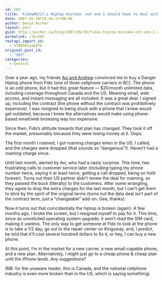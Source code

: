 ```yaml
---
id: 283
title: 'Fido&#8217;s Hiptop mistake: not one I should have to deal with'
date: 2007-05-30T15:44:17+00:00
author: David Ascher
layout: post
guid: http://ascher.ca/blog/2007/05/30/fidos-hiptop-mistake-not-one-i-should-have-to-deal-with/
permalink: /?p=283
restapi_import_id:
  - 5780561eab8f6
original_post_id:
  - "283"
categories:
  - General
---
```

Over a year ago, my friends [Avi and Andrew](http://dabbledb.com) convinced me to buy a Danger Hiptop phone from Fido (one of three cellphone carriers in BC). The phone is an odd phone, but it had this great feature &#8212; $20/month unlimited data, including coverage throughout Canada and the US. Meaning email, web access, and instant messaging are all included. It was a great deal. I signed up, including the contract (the phone without the contract was prohibitively expensive). I was resigned to being stuck with a phone that I knew would get outdated, because I knew the alternatives would make using phone-based email/web browsing way too expensive.

Since then, Fido&#8217;s attitude towards that plan has changed. They took it off the market, presumably because they were losing money at it. Oops.

The first month I roamed, I got roaming charges when in the US. I called, and the charges were dropped (that sounds so &#8220;dangerous&#8221;!). Haven&#8217;t had a roaming charge since.

Until last month, alerted by Avi, who had a nasty surprise. This time, two frustrating calls to customer service later (including typing my phone number twice, saying it at least twice, getting a call dropped, being on hold forever). Turns out their US partner didn&#8217;t renew the deal for roaming, so they passed the buck (literally) to the customers. After some wrangling, they agree to drop the extra charges for the last month, but I can&#8217;t get them to stick by the spirit of the original terms (turns out the data deal isn&#8217;t part of the contract term, just a &#8220;changeable&#8221; add-on. Gee, thanks).

Now it turns out that coincidentally the hiptop is broken (again). A few months ago, I broke the screen, but I resigned myself to pay for it. This time, since an unsolicited operating system upgrade, it won&#8217;t read the SIM card, making it useless. The only way to get someone at Fido to look at the phone is to take a 1/2 day, go out to the repair center on Kingsway, and, I predict, be told that it&#8217;ll cost several hundred dollars to fix it, or hey, I can buy a new phone.

At this point, I&#8217;m in the market for a new carrier, a new email-capable phone, and a new plan. Alternatively, I might just go to a cheap phone & cheap plan until the iPhone lands. Any suggestions?

(NB: for the unaware reader, this is Canada, and the national cellphone industry is even more broken than in the US, which is saying something).